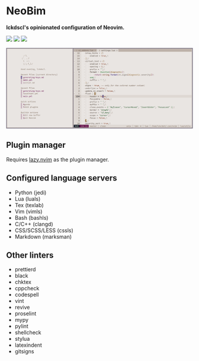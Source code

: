 # NeoBim

__lckdscl's opinionated configuration of Neovim.__

<a href="https://dotfyle.com/mstcl/neobim"><img src="https://dotfyle.com/mstcl/neobim/badges/plugins?style=flat-square" /></a>
<a href="https://dotfyle.com/mstcl/neobim"><img src="https://dotfyle.com/mstcl/neobim/badges/leaderkey?style=flat-square" /></a>
<a href="https://dotfyle.com/mstcl/neobim"><img src="https://dotfyle.com/mstcl/neobim/badges/plugin-manager?style=flat-square" /></a>

![preview](pics/preview.png)

## Plugin manager

Requires [lazy.nvim](https://github.com/folke/lazy.nvim) as the plugin manager.

## Configured language servers

- Python (jedi)
- Lua (luals)
- Tex (texlab)
- Vim (vimls)
- Bash (bashls)
- C/C++ (clangd)
- CSS/SCSS/LESS (cssls)
- Markdown (marksman)

## Other linters

- prettierd
- black
- chktex
- cppcheck
- codespell
- vint
- revive
- proselint
- mypy
- pylint
- shellcheck
- stylua
- latexindent
- gitsigns
